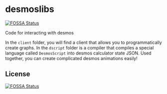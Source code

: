 # desmoslibs
[![FOSSA Status](https://app.fossa.com/api/projects/git%2Bgithub.com%2FScoder12%2Fdesmoslibs.svg?type=shield)](https://app.fossa.com/projects/git%2Bgithub.com%2FScoder12%2Fdesmoslibs?ref=badge_shield)

Code for interacting with desmos

In the `client` folder, you will find a client that allows you to programmatically create graphs.
In the `dscript` folder is a compiler that compiles a special language called `DesmosScript` into desmos calculator state JSON.
Used together, you can create complicated desmos animations easily!


## License
[![FOSSA Status](https://app.fossa.com/api/projects/git%2Bgithub.com%2FScoder12%2Fdesmoslibs.svg?type=large)](https://app.fossa.com/projects/git%2Bgithub.com%2FScoder12%2Fdesmoslibs?ref=badge_large)